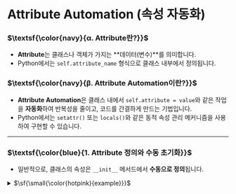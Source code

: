 # Attribute Automation (속성 자동화)

### $\textsf{\color{navy}{α. Attribute란?}}$

-   **Attribute**는 클래스나 객체가 가지는 **데이터(변수)**를 의미합니다.
-   Python에서는 `self.attribute_name` 형식으로 클래스 내부에서 정의됩니다.

### $\textsf{\color{navy}{β. Attribute Automation이란?}}$

-   **Attribute Automation**은 클래스 내에서 `self.attribute = value`와 같은 작업을 **자동화**하여 반복성을 줄이고, 코드를 간결하게 만드는 기법입니다.
-   Python에서는 `setattr()` 또는 `locals()`와 같은 동적 속성 관리 메커니즘을 사용하여 구현할 수 있습니다.

---

### $\textsf{\color{blue}{1. Attribute 정의와 수동 초기화}}$

-   일반적으로, 클래스의 속성은 `__init__` 메서드에서 **수동으로 정의**됩니다.

<details>
<summary> $\sf{\small{\color{hotpink}{example}}}$ </summary>

```python
class Person:
    def __init__(self, name, age, city):
        self.name = name
        self.age = age
        self.city = city

# 사용 예시
person = Person("Alice", 25, "Seoul")
print(person.name, person.age, person.city)
# 출력: Alice 25 Seoul
```

### $\textsf{\color{blue}{2. Attribute Automation의 구현}}$

-   Python에서는 \*\*kwargs와 setattr()를 사용해 속성 설정을 자동화할 수 있습니다.
-   kwargs는 키-값 쌍을 받아 처리하며, setattr()로 속성을 동적으로 추가합니다.
<details> <summary> $\sf{\small{\color{hotpink}{example}}}$ </summary>

```python
class Person:
    def __init__(self, **kwargs):
        for key, value in kwargs.items():
            setattr(self, key, value)

# 사용 예시
person = Person(name="Alice", age=25, city="Seoul")
print(person.name, person.age, person.city)
# 출력: Alice 25 Seoul
```

</details>

### $\textsf{\color{blue}{3. Attribute Automation의 응용}}$

-   속성 초기화 자동화는 속성의 동적 추가 외에도, 데이터 유효성 검사 및 기본값 설정에 응용될 수 있습니다.
<details> <summary> $\sf{\small{\color{hotpink}{example: 기본값 설정}}}$ </summary>

```python
class Person:
    DEFAULTS = {"name": "Unknown", "age": 0, "city": "Unknown"}

    def __init__(self, **kwargs):
        for key, default_value in self.DEFAULTS.items():
            setattr(self, key, kwargs.get(key, default_value))

# 사용 예시
person = Person(name="Alice", city="Seoul")
print(person.name, person.age, person.city)
# 출력: Alice 0 Seoul
```

</details>

### $\textsf{\color{blue}{4. Attribute Automation의 장점}}$

1. 코드 간소화:
    - 반복적인 self.attribute = value 작업을 제거하여 코드가 간결해짐.
2. 유연성:
    - kwargs를 활용하면 속성 추가를 동적으로 처리할 수 있음.
3. 확장성:
    - 새로운 속성을 쉽게 추가하거나 수정 가능.

### $\textsf{\color{blue}{5. 참고}}$

-   setattr(): 객체의 속성을 동적으로 설정.
-   locals(): 현재 지역 변수 정보를 반환.
-   Python 공식 문서: Data Model - init

